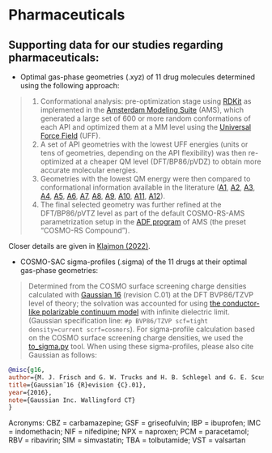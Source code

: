 # Pharmaceuticals

## Supporting data for our studies regarding pharmaceuticals:

- Optimal gas-phase geometries (.xyz) of 11 drug molecules determined using the following approach:
> 1. Conformational analysis: pre-optimization stage using [RDKit](http://www.rdkit.org) as implemented in the [Amsterdam Modeling Suite](https://www.scm.com/) (AMS), which generated a large set of 600 or more random conformations of each API and optimized them at a MM level using the [Universal Force Field](https://doi.org/10.1021/ja00051a040) (UFF).
> 2. A set of API geometries with the lowest UFF energies (units or tens of geometries, depending on the API flexibility) was then re-optimized at a cheaper QM level (DFT/BP86/pVDZ) to obtain more accurate molecular energies.
> 3. Geometries with the lowest QM energy were then compared to conformational information available in the literature ([A1](https://doi.org/10.1016/j.ejps.2020.105273), [A2](https://doi.org/10.1107/S2052520613026711), [A3](https://doi.org/10.1002/jps.21007), [A4](https://doi.org/10.1093/jb/mvj176), [A5](https://doi.org/10.1039/C5NJ01753J), [A6](https://doi.org/10.1016/j.molliq.2015.10.060), [A7](https://rajpub.com/index.php/jac/article/view/8099), [A8](https://doi.org/10.1002/chem.201705954), [A9](https://doi.org/10.1016/j.molstruc.2017.07.031), [A10](https://doi.org/10.1021/mp400132r), [A11](https://doi.org/10.1021/acs.molpharmaceut.8b00818), [A12](https://doi.org/10.1021/cg3000075)).
> 4. The final selected geometry was further refined at the DFT/BP86/pVTZ level as part of the default COSMO-RS-AMS parametrization setup in the [ADF program](https://doi.org/10.1002/jcc.1056) of AMS (the preset “COSMO-RS Compound”).

Closer details are given in [Klajmon (2022)](https://doi.org/10.1021/acs.molpharmaceut.2c00573).

- COSMO-SAC sigma-profiles (.sigma) of the 11 drugs at their optimal gas-phase geometries:
> Determined from the COSMO surface screening charge densities calculated with [Gaussian 16]([https://gaussian.com/gaussian16/](https://gaussian.com/gaussian16/)) (revision C.01) at the DFT BVP86/TZVP level of theory; the solvation was accounted for using [the conductor-like polarizable continuum model](https://gaussian.com/scrf/) with infinite dielectric limit. (Gaussian specification line:
``` #p BVP86/TZVP scf=tight density=current scrf=cosmors ```). For sigma-profile calculation based on the COSMO surface screening charge densities, we used the [to_sigma.py](https://github.com/usnistgov/COSMOSAC/blob/9388a88d9a9ff7bbc0bbb2e4aa0095aba3e703ff/profiles/to_sigma.py) tool. When using these sigma-profiles, please also cite Gaussian as follows:

```bibtex
@misc{g16,
author={M. J. Frisch and G. W. Trucks and H. B. Schlegel and G. E. Scuseria and M. A. Robb and J. R. Cheeseman and G. Scalmani and V. Barone and G. A. Petersson and H. Nakatsuji and X. Li and M. Caricato and A. V. Marenich and J. Bloino and B. G. Janesko and R. Gomperts and B. Mennucci and H. P. Hratchian and J. V. Ortiz and A. F. Izmaylov and J. L. Sonnenberg and D. Williams-Young and F. Ding and F. Lipparini and F. Egidi and J. Goings and B. Peng and A. Petrone and T. Henderson and D. Ranasinghe and V. G. Zakrzewski and J. Gao and N. Rega and G. Zheng and W. Liang and M. Hada and M. Ehara and K. Toyota and R. Fukuda and J. Hasegawa and M. Ishida and T. Nakajima and Y. Honda and O. Kitao and H. Nakai and T. Vreven and K. Throssell and Montgomery, {Jr.}, J. A. and J. E. Peralta and F. Ogliaro and M. J. Bearpark and J. J. Heyd and E. N. Brothers and K. N. Kudin and V. N. Staroverov and T. A. Keith and R. Kobayashi and J. Normand and K. Raghavachari and A. P. Rendell and J. C. Burant and S. S. Iyengar and J. Tomasi and M. Cossi and J. M. Millam and M. Klene and C. Adamo and R. Cammi and J. W. Ochterski and R. L. Martin and K. Morokuma and O. Farkas and J. B. Foresman and D. J. Fox},
title={Gaussian˜16 {R}evision {C}.01},
year={2016},
note={Gaussian Inc. Wallingford CT}
} 
```

Acronyms: CBZ = carbamazepine; GSF = griseofulvin; IBP = ibuprofen; IMC = indomethacin; NIF = nifedipine; NPX = naproxen; PCM = paracetamol; RBV = ribavirin; SIM = simvastatin; TBA = tolbutamide; VST = valsartan

